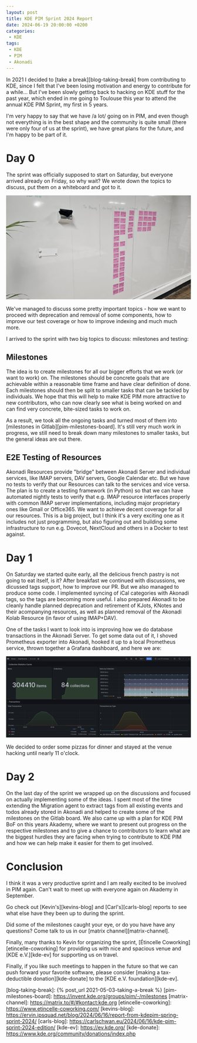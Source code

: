 ```yaml
---
layout: post
title: KDE PIM Sprint 2024 Report
date: 2024-06-19 20:00:00 +0200
categories:
 - KDE
tags:
 - KDE
 - PIM
 - Akonadi
---
```


In 2021 I decided to [take a break][blog-taking-break] from contributing to KDE,
since I felt that I've been losing motivation and energy to contribute for a while…
But I've been slowly getting back to hacking on KDE stuff for the past year, which
ended in me going to Toulouse this year to attend the annual KDE PIM Sprint, my
first in 5 years.

I'm very happy to say that we have /a lot/ going on in PIM, and even though not
everything is in the best shape and the community is quite small (there were only
four of us at the sprint), we have great plans for the future, and I'm happy to be
part of it.

# Day 0

The sprint was officially supposed to start on Saturday, but everyone arrived already
on Friday, so why wait? We wrote down the topics to discuss, put them on a whiteboard
and got to it.

![Whiteboard with all discussion topics](assets/2024-06-19-kde-pim-sprint-2024-report/whiteboard.png)

We've managed to discuss some pretty important topics - how we want to proceed with
deprecation and removal of some components, how to improve our test coverage or how
to improve indexing and much much more.

I arrived to the sprint with two big topics to discuss: milestones and testing:

## Milestones

The idea is to create milestones for all our bigger efforts that we work (or want
to work) on. The milestones should be concrete goals that are achievable within a
reasonable time frame and have clear definition of done. Each milestones should then
be split to smaller tasks that can be tackled by individuals. We hope that this
will help to make KDE PIM more attractive to new contributors, who can now clearly
see what is being worked on and can find very concrete, bite-sized tasks to work
on.

As a result, we took all the ongoing tasks and turned most of them into
[milestones in Gitlab][pim-milestones-board]. It's still very much work in progress,
we still need to break down many milestones to smaller tasks, but the general ideas
are out there.


## E2E Testing of Resources

Akonadi Resources provide "bridge" between Akonadi Server and individual services,
like IMAP servers, DAV servers, Google Calendar etc. But we have no tests to verify
that our Resources can talk to the services and vice versa. The plan is to create
a testing framework (in Python) so that we can have automated nightly tests to
verify that e.g. IMAP resource interfaces properly with common IMAP server
implementations, including major proprietary ones like Gmail or Office365. We want
to achieve decent coverage for all our resources. This is a big project, but I think
it's a very exciting one as it includes not just programming, but also figuring out
and building some infrastructure to run e.g. Dovecot, NextCloud and others in
a Docker to test against.

# Day 1

On Saturday we started quite early, all the delicious french pastry is not going to
eat itself, is it? After breakfast we continued with discussions, we dicussed tags
support, how to improve our PR. But we also managed  to produce some code. I
implemented syncing of iCal categories with Akonadi tags, so the tags are becoming
more useful. I also prepared Akonadi to be cleanly handle planned deprecation and
retirement of KJots, KNotes and their acompanying resources, as well as planned
removal of the Akonadi Kolab Resource (in favor of using IMAP+DAV).

One of the tasks I want to look into is improving how we do database transactions in
the Akonadi Server. To get some data out of it, I shoved Prometheus exporter into 
Akonadi, hooked it up to a local Prometheus service, thrown together a Grafana 
dashboard, and here we are:

![Grafana dashboard](assets/2024-06-19-kde-pim-sprint-2024-report/grafana.png)

We decided to order some pizzas for dinner and stayed at the venue hacking until
nearly 11 o'clock.

# Day 2

On the last day of the sprint we wrapped up on the discussions and focused on actually
implementing some of the ideas. I spent most of the time extending the Migration agent
to extract tags from all existing events and todos already stored in Akonadi and helped
to create some of the milestones on the Gitlab board. We also came up with a plan for
KDE PIM BoF on this years Akademy, where we want to present out progress on the
respective milestones and to give a chance to contributors to learn what are the biggest
hurdles they are facing when trying to contribute to KDE PIM and how we can help make
it easier for them to get involved.

# Conclusion

I think it was a very productive sprint and I am really excited to be involved in PIM
again. Can't wait to meet up with everyone again on Akademy in September.

Go check out [Kevin's][kevins-blog] and [Carl's][carls-blog] reports to see what else
have they been up to during the sprint.

Did some of the milestones caught your eye, or do you have have any questions? Come
talk to us in our [matrix channel][matrix-channel]. 

Finally, many thanks to Kevin for organizing the sprint,
[Étincelle Coworking][etincelle-coworking] for providing us with nice and spacious
venue and [KDE e.V.][kde-ev] for supporting us on travel.

Finally, if you like such meetings to happen in the future so that we can push forward
your favorite software, please consider [making a tax-deductible donation][kde-donate]
to the [KDE e.V. foundation][kde-ev].


[blog-taking-break]: {% post_url 2021-05-03-taking-a-break %}
[pim-milestones-board]: https://invent.kde.org/groups/pim/-/milestones
[matrix-channel]: https://matrix.to/#/#kontact:kde.org
[etincelle-coworking]: https://www.etincelle-coworking.com/
[kevins-blog]: https://ervin.ipsquad.net/blog/2024/06/16/report-from-kdepim-spring-sprint-2024/
[carls-blog]: https://carlschwan.eu/2024/06/16/kde-pim-sprint-2024-edition/
[kde-ev]: https://ev.kde.org/
[kde-donate]: https://www.kde.org/community/donations/index.php
